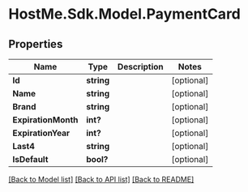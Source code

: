 # HostMe.Sdk.Model.PaymentCard
## Properties

Name | Type | Description | Notes
------------ | ------------- | ------------- | -------------
**Id** | **string** |  | [optional] 
**Name** | **string** |  | [optional] 
**Brand** | **string** |  | [optional] 
**ExpirationMonth** | **int?** |  | [optional] 
**ExpirationYear** | **int?** |  | [optional] 
**Last4** | **string** |  | [optional] 
**IsDefault** | **bool?** |  | [optional] 

[[Back to Model list]](../README.md#documentation-for-models) [[Back to API list]](../README.md#documentation-for-api-endpoints) [[Back to README]](../README.md)

